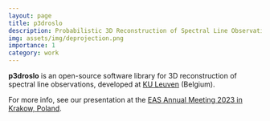 ```yaml
---
layout: page
title: p3droslo
description: Probabilistic 3D Reconstruction of Spectral Line Observations
img: assets/img/deprojection.png
importance: 1
category: work
---
```


<strong>p3droslo</strong> is an open-source software
library for 3D reconstruction of spectral line observations, developed at [KU Leuven](https://www.kuleuven.be/english/) (Belgium).

For more info, see our presentation at the <a href="https://freddeceuster.github.io/p3droslo/">EAS Annual Meeting 2023 in Krakow, Poland</a>. 
